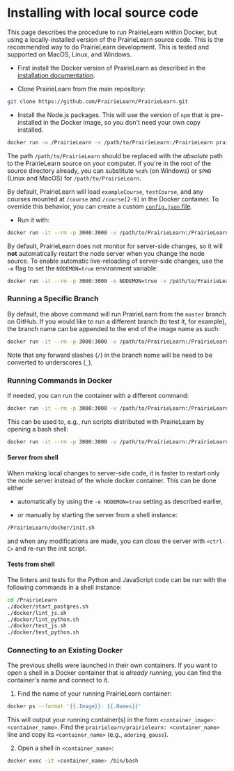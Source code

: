 
# Installing with local source code

This page describes the procedure to run PrairieLearn within Docker, but using a locally-installed version of the PrairieLearn source code. This is the recommended way to do PrairieLearn development. This is tested and supported on MacOS, Linux, and Windows.

* First install the Docker version of PrairieLearn as described in the [installation documentation](installing.md).

* Clone PrairieLearn from the main repository:

```sh
git clone https://github.com/PrairieLearn/PrairieLearn.git
```

* Install the Node.js packages.  This will use the version of `npm` that is pre-installed in the Docker image, so you don't need your own copy installed.

```sh
docker run -w /PrairieLearn -v /path/to/PrairieLearn:/PrairieLearn prairielearn/prairielearn /usr/local/bin/npm ci
```

The path `/path/to/PrairieLearn` should be replaced with the *absolute* path to the PrairieLearn source on your computer.  If you're in the root of the source directory already, you can substitute `%cd%` (on Windows) or `$PWD` (Linux and MacOS) for `/path/to/PrairieLearn`.

By default, PrairieLearn will load `exampleCourse`, `testCourse`, and any courses mounted at `/course` and `/course[2-9]` in the Docker container.  To override this behavior, you can create a custom [`config.json` file](configJson.md).

* Run it with:

```sh
docker run -it --rm -p 3000:3000 -v /path/to/PrairieLearn:/PrairieLearn prairielearn/prairielearn
```

By default, PrairieLearn does not monitor for server-side changes, so it will **not** automatically restart the node server when you change the node source. To enable automatic live-reloading of server-side changes, use the `-e` flag to set the `NODEMON=true` environment variable:

```sh
docker run -it --rm -p 3000:3000 -e NODEMON=true -v /path/to/PrairieLearn:/PrairieLearn prairielearn/prairielearn
```

### Running a Specific Branch

By default, the above command will run PrairieLearn from the `master` branch on GitHub.  If you would like to run a different branch (to test it, for example), the branch name can be appended to the end of the image name as such:

```sh
docker run -it --rm -p 3000:3000 -v /path/to/PrairieLearn:/PrairieLearn prairielearn/prairielearn:BRANCH_NAME
```

Note that any forward slashes (`/`) in the branch name will be need to be converted to underscores (`_`).

### Running Commands in Docker

If needed, you can run the container with a different command:

```sh
docker run -it --rm -p 3000:3000 -v /path/to/PrairieLearn:/PrairieLearn prairielearn/prairielearn COMMAND
```

This can be used to, e.g., run scripts distributed with PrairieLearn by opening a bash shell:

```sh
docker run -it --rm -p 3000:3000 -v /path/to/PrairieLearn:/PrairieLearn prairielearn/prairielearn /bin/bash
```

#### Server from shell

When making local changes to server-side code, it is faster to restart only the node server instead of the whole docker container. This can be done either

* automatically by using the `-e NODEMON=true` setting as described earlier,

* or manually by starting the server from a shell instance:

```sh
/PrairieLearn/docker/init.sh
```

and when any modifications are made, you can close the server with `<ctrl-C>` and re-run the init script.

#### Tests from shell

The linters and tests for the Python and JavaScript code can be run with the following commands in a shell instance:

```sh
cd /PrairieLearn
./docker/start_postgres.sh
./docker/lint_js.sh
./docker/lint_python.sh
./docker/test_js.sh
./docker/test_python.sh
```

### Connecting to an Existing Docker

The previous shells were launched in their own containers. If you want to open a shell in a Docker container that is *already running*, you can find the container's name and connect to it.

1. Find the name of your running PrairieLearn container:

```sh
docker ps --format '{{.Image}}: {{.Names}}'
```

This will output your running container(s) in the form `<container_image>: <container_name>`. Find the `prairielearn/prairielearn: <container_name>` line and copy its `<container_name>` (e.g., `adoring_gauss`).

2. Open a shell in `<container_name>`:

```sh
docker exec -it <container_name> /bin/bash
```
